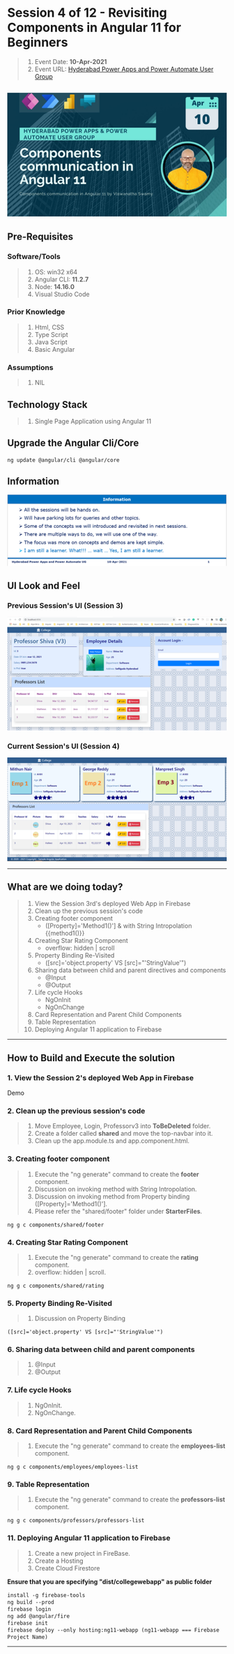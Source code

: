 # Session **4 of 12** - Revisiting Components in Angular 11 for Beginners

> 1. Event Date: **10-Apr-2021**
> 1. Event URL: [Hyderabad Power Apps and Power Automate User Group](https://www.linkedin.com/feed/update/urn:li:activity:6784779225405669376/)

![Revisiting Components in Angular 11 for Beginners |100x100](./Documentation/Images/ViswanathaSwamyPK.PNG)
----------------------------------------------------------------------------------------------------------------

## Pre-Requisites

### Software/Tools
> 1. OS: win32 x64
> 1. Angular CLI: **11.2.7**
> 1. Node: **14.16.0**
> 1. Visual Studio Code

### Prior Knowledge
> 1. Html, CSS
> 1. Type Script
> 1. Java Script
> 1. Basic Angular

### Assumptions
> 1. NIL

## Technology Stack
> 1. Single Page Application using Angular 11

## Upgrade the Angular Cli/Core
```
ng update @angular/cli @angular/core
```

## Information
![Information | 100x100](./Documentation/Images/Information.PNG)

## UI Look and Feel

### Previous Session's UI **(Session 3)**
![UI Look and Feel | 100x100](./Documentation/Images/UILook_N_Feel.PNG)

### Current Session's UI **(Session 4)**
![UI Look and Feel | 100x100](./Documentation/Images/UILook_N_Feel_Current.PNG)

----------------------------------------------------------------------------------------------------------------

## What are we doing today?
> 1. View the Session 3rd's deployed Web App in Firebase
> 1. Clean up the previous session's code
> 1. Creating footer component
>    - ([Property]='Method1()'] & with String Intropolation {{method1()}}
> 1. Creating Star Rating Component
>    - overflow: hidden | scroll
> 1. Property Binding Re-Visited  
>    - ([src]='object.property' VS [src]="'StringValue'") 
> 1. Sharing data between child and parent directives and components 
>    - @Input 
>    - @Output 
> 1. Life cycle Hooks 
>    - NgOnInit 
>    - NgOnChange 
> 1. Card Representation and Parent Child Components
> 1. Table Representation
> 1. Deploying Angular 11 application to Firebase

----------------------------------------------------------------------------------------------------------------

## How to Build and Execute the solution

### **1. View the Session 2's deployed Web App in Firebase**
Demo

### **2. Clean up the previous session's code**

> 1. Move Employee, Login, Professorv3 into **ToBeDeleted** folder.
> 1. Create a folder called **shared** and move the top-navbar into it.
> 1. Clean up the app.module.ts and app.component.html.


### **3. Creating footer component**

> 1. Execute the "ng generate" command to create the **footer** component.
> 1. Discussion on invoking method with String Intropolation.
> 1. Discussion on invoking method from Property binding ([Property]='Method1()'].
> 1. Please refer the "shared/footer" folder under **StarterFiles**.

```
ng g c components/shared/footer
```

### **4. Creating Star Rating Component**

> 1. Execute the "ng generate" command to create the **rating** component.
> 1. overflow: hidden | scroll.

```
ng g c components/shared/rating
```

### **5. Property Binding Re-Visited**
> 1. Discussion on Property Binding

```
([src]='object.property' VS [src]="'StringValue'")
```

### **6. Sharing data between child and parent components**
> 1. @Input
> 1. @Output


### **7. Life cycle Hooks**
> 1. NgOnInit.
> 1. NgOnChange.


### **8. Card Representation and Parent Child Components**

> 1. Execute the "ng generate" command to create the **employees-list** component.

```
ng g c components/employees/employees-list
```

### **9. Table Representation**

> 1. Execute the "ng generate" command to create the **professors-list** component.

```
ng g c components/professors/professors-list
```

### **11. Deploying Angular 11 application to Firebase**
> 1. Create a new project in FireBase.
> 1. Create a Hosting 
> 1. Create Cloud Firestore

**Ensure that you are specifying "dist/collegewebapp" as public folder**
```
install -g firebase-tools
ng build --prod
firebase login
ng add @angular/fire
firebase init
firebase deploy --only hosting:ng11-webapp (ng11-webapp === Firebase Project Name)
```

----------------------------------------------------------------------------------------------------------------

